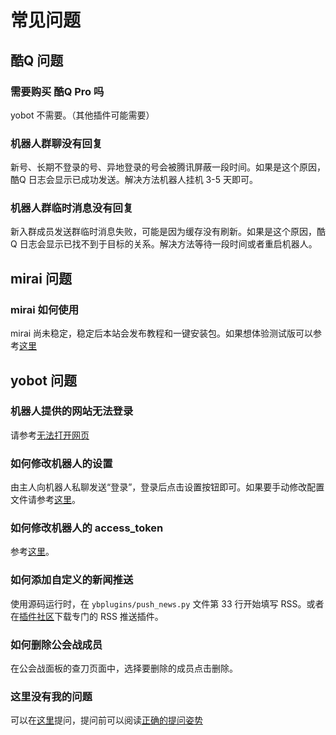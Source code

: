 # 常见问题

## 酷Q 问题

### 需要购买 酷Q Pro 吗

yobot 不需要。（其他插件可能需要）

### 机器人群聊没有回复

新号、长期不登录的号、异地登录的号会被腾讯屏蔽一段时间。如果是这个原因，酷Q 日志会显示已成功发送。解决方法机器人挂机 3-5 天即可。

### 机器人群临时消息没有回复

新入群成员发送群临时消息失败，可能是因为缓存没有刷新。如果是这个原因，酷Q 日志会显示已找不到于目标的关系。解决方法等待一段时间或者重启机器人。

## mirai 问题

### mirai 如何使用

mirai 尚未稳定，稳定后本站会发布教程和一键安装包。如果想体验测试版可以参考[这里](https://github.com/mamoe/mirai)

## yobot 问题

### 机器人提供的网站无法登录

请参考[无法打开网页](./cannot-open-webpage.md)

### 如何修改机器人的设置

由主人向机器人私聊发送“登录”，登录后点击设置按钮即可。如果要手动修改配置文件请参考[这里](./configuration.md)。

### 如何修改机器人的 access_token

参考[这里](./access-token.md)。

### 如何添加自定义的新闻推送

使用源码运行时，在 `ybplugins/push_news.py` 文件第 33 行开始填写 RSS。或者在[插件社区](https://cqp.cc/b/app)下载专门的 RSS 推送插件。

### 如何删除公会战成员

在公会战面板的查刀页面中，选择要删除的成员点击删除。

### 这里没有我的问题

可以在[这里](https://github.com/yuudi/yobot/issues)提问，提问前可以阅读[正确的提问姿势](https://github.com/tangx/Stop-Ask-Questions-The-Stupid-Ways/blob/master/README.md)
